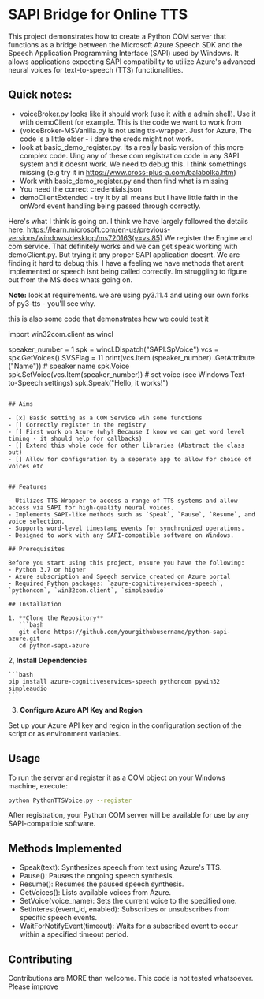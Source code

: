 # SAPI Bridge for Online TTS

This project demonstrates how to create a Python COM server that functions as a bridge between the Microsoft Azure Speech SDK and the Speech Application Programming Interface (SAPI) used by Windows. It allows applications expecting SAPI compatibility to utilize Azure's advanced neural voices for text-to-speech (TTS) functionalities.

## Quick notes:

- voiceBroker.py looks like it should work (use it with a admin shell). Use it with demoClient for example. This is the code we want to work from
- (voiceBroker-MSVanilla.py is not using tts-wrapper. Just for Azure, The code is a little older - i dare the creds might not work.
- look at basic_demo_register.py. Its a really basic version of this more complex code. Uing any of these com registration code in any SAPI system and it doesnt work. We need to debug this. I think somethings missing (e.g try it in https://www.cross-plus-a.com/balabolka.htm)
- Work with basic_demo_register.py and then find what is missing
- You need the correct credentials.json
- demoClientExtended - try it by all means but I have little faith in the onWord event handling being passed through correctly. 


Here's what I think is going on. I think we have largely followed the details here. https://learn.microsoft.com/en-us/previous-versions/windows/desktop/ms720163(v=vs.85)
We register the Engine and com service. That definitely works and we can get speak working with demoClient.py. But trying it any proper SAPI application doesnt. We are finding it hard to debug this.
I have a feeling we have methods that arent implemented or speech isnt being called correctly. Im struggling to figure out from the MS docs whats going on. 

**Note:** look at requirements. we are using py3.11.4 and using our own forks of py3-tts - you'll see why. 

this is also some code that demonstrates how we could test it

import win32com.client as wincl

speaker_number = 1
spk = wincl.Dispatch("SAPI.SpVoice")
vcs = spk.GetVoices()
SVSFlag = 11
print(vcs.Item (speaker_number) .GetAttribute ("Name")) # speaker name
spk.Voice
spk.SetVoice(vcs.Item(speaker_number)) # set voice (see Windows Text-to-Speech settings)
spk.Speak("Hello, it works!")

```

## Aims

- [x] Basic setting as a COM Service wih some functions
- [] Correctly register in the registry
- [] First work on Azure (why? Because I know we can get word level timing - it should help for callbacks)
- [] Extend this whole code for other libraries (Abstract the class out)
- [] Allow for configuration by a seperate app to allow for choice of voices etc


## Features

- Utilizes TTS-Wrapper to access a range of TTS systems and allow access via SAPI for high-quality neural voices.
- Implements SAPI-like methods such as `Speak`, `Pause`, `Resume`, and voice selection.
- Supports word-level timestamp events for synchronized operations.
- Designed to work with any SAPI-compatible software on Windows.

## Prerequisites

Before you start using this project, ensure you have the following:
- Python 3.7 or higher
- Azure subscription and Speech service created on Azure portal
- Required Python packages: `azure-cognitiveservices-speech`, `pythoncom`, `win32com.client`, `simpleaudio`

## Installation

1. **Clone the Repository**
   ```bash
   git clone https://github.com/yourgithubusername/python-sapi-azure.git
   cd python-sapi-azure
   ```
2, **Install Dependencies**

    ```bash
    pip install azure-cognitiveservices-speech pythoncom pywin32 simpleaudio
    ```

3. **Configure Azure API Key and Region**

Set up your Azure API key and region in the configuration section of the script or as environment variables.

## Usage

To run the server and register it as a COM object on your Windows machine, execute:

```bash
python PythonTTSVoice.py --register
```

After registration, your Python COM server will be available for use by any SAPI-compatible software.

## Methods Implemented

* Speak(text): Synthesizes speech from text using Azure's TTS.
* Pause(): Pauses the ongoing speech synthesis.
* Resume(): Resumes the paused speech synthesis.
* GetVoices(): Lists available voices from Azure.
* SetVoice(voice_name): Sets the current voice to the specified one.
* SetInterest(event_id, enabled): Subscribes or unsubscribes from specific speech events.
* WaitForNotifyEvent(timeout): Waits for a subscribed event to occur within a specified timeout period.

## Contributing

Contributions are MORE than welcome. This code is not tested whatsoever. Please improve


